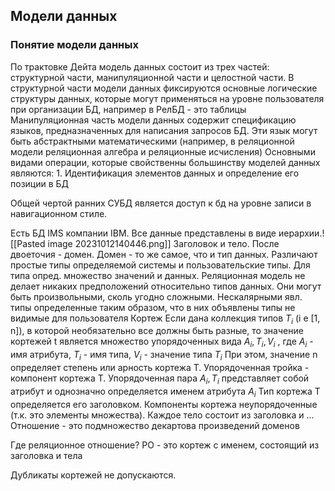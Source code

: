 ## Модели данных
### Понятие модели данных
По трактовке Дейта модель данных состоит из трех частей: структурной части, манипуляционной части и целостной части.
В структурной части модели данных фиксируются основные логические структуры данных, которые могут применяться на уровне пользователя при организации БД, например в РелБД - это таблицы
Манипуляционная часть модели данных содержит спецификацию языков, предназначенных для написания запросов БД. Эти язык могут быть абстрактными математическими (например, в реляционной модели реляционная алгебра и реляционные исчисления)
Основными видами операции, которые свойственны большинству моделей данных являются:
	1. Идентификация элементов данных и определение его позиции в БД

Общей чертой ранних СУБД является доступ к бд на уровне записи в навигационном стиле.

Есть БД IMS компании IBM. Все данные представлены в виде иерархии.![[Pasted image 20231012140446.png]]
Заголовок и тело. После двоеточия - домен.
Домен - то же самое, что и тип данных. Различают простые типы определяемой системы и пользовательские типы. Для типа опред. множество значений и данных. Реляционная модель не делает никаких предположений относительно типов данных. Они могут быть произвольными, сколь угодно сложными. Нескалярными явл. типы определенные таким образом, что в них объявлены типы не видимые для пользователя
Кортеж
Если дана коллекция типов $T_i$ (i e [1, n]), в которой необязательно все должны быть разные, то значение кортежей t является множество упорядоченных вида $A_i, T_i, V_i$ , где $A_i$ - имя атрибута, $T_i$ - имя типа, $V_i$ - значение типа $T_i$ 
При этом, значение n определяет степень или арность кортежа T. Упорядоченная тройка - компонент кортежа T. Упорядоченная пара $A_i, T_i$ представляет собой атрибут и однозначно определяется именем атрибута $A_i$ 
Тип кортежа T определяется его заголовком.
Компоненты кортежа неупорядоченные (т.к. это элементы множества).
Каждое тело состоит из заголовка и ... 
Отношение - это подмножество декартова произведений доменов

Где реляционное отношение? 
РО - это кортеж с именем, состоящий из заголовка и тела

Дубликаты кортежей не допускаются.